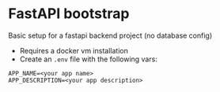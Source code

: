 # FastAPI bootstrap 

Basic setup for a fastapi backend project (no database config)


- Requires a docker vm installation
- Create an `.env` file with the following vars:
```
APP_NAME=<your app name>
APP_DESCRIPTION=<your app description>
```
